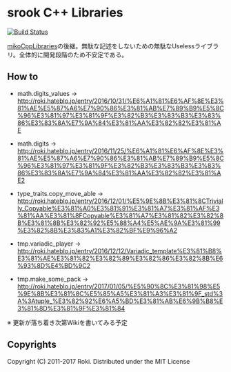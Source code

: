 # srook C++ Libraries
[![Build Status](https://travis-ci.org/falgon/SrookCppLibraries.svg?branch=master)](https://travis-ci.org/falgon/SrookCppLibraries)

[mikoCppLibraries](https://github.com/falgon/mikoCppLibraries)の後継。無駄な記述をしないための無駄なUselessライブラリ。全体的に開発段階のため不安定である。

## How to
* math.digits_values -> http://roki.hateblo.jp/entry/2016/10/31/%E6%A1%81%E6%AF%8E%E3%81%AE%E5%87%A6%E7%90%86%E3%81%AB%E7%89%B9%E5%8C%96%E3%81%97%E3%81%9F%E3%82%B3%E3%83%B3%E3%83%86%E3%83%8A%E7%9A%84%E3%81%AA%E3%82%82%E3%81%AE

* math.digits ->
http://roki.hateblo.jp/entry/2016/11/25/%E6%A1%81%E6%AF%8E%E3%81%AE%E5%87%A6%E7%90%86%E3%81%AB%E7%89%B9%E5%8C%96%E3%81%97%E3%81%9F%E3%82%B3%E3%83%B3%E3%83%86%E3%83%8A%E7%9A%84%E3%81%AA%E3%82%82%E3%81%AE2

* type_traits.copy_move_able ->
http://roki.hateblo.jp/entry/2016/12/01/%E5%9E%8B%E3%81%8CTrivially_Copyable%E3%81%A0%E3%81%91%E3%81%A7%E3%81%AF%E3%81%AA%E3%81%8FCopyable%E3%81%A7%E3%81%82%E3%82%8B%E3%81%8B%E3%82%92%E5%88%A4%E5%AE%9A%E3%81%99%E3%82%8B%E3%83%A1%E3%82%BF%E9%96%A2

* tmp.variadic_player ->
http://roki.hateblo.jp/entry/2016/12/12/Variadic_template%E3%81%B8%E3%81%AE%E3%81%82%E3%82%89%E3%82%86%E3%82%8B%E6%93%8D%E4%BD%9C2

* tmp.make_some_pack ->
http://roki.hateblo.jp/entry/2017/01/05/%E5%90%8C%E3%81%98%E5%9E%8B%E3%81%8C%E5%85%A5%E3%81%A3%E3%81%9F_std%3A%3Atuple_%E3%82%92%E6%A5%BD%E3%81%AB%E6%9B%B8%E3%81%8D%E3%81%9F%E3%81%84

※ 更新が落ち着き次第Wikiを書いてみる予定

## Copyrights
Copyright (C) 2011-2017 Roki.
Distributed under the MIT License
